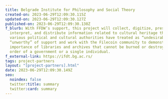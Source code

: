 ```yaml
---
title: Belgrade Institute for Philosophy and Social Theory
created-on: 2023-06-29T12:09:30.115Z
updated-on: 2023-06-29T12:09:30.127Z
published-on: 2023-06-29T12:09:30.138Z
f_blurb: With FFDW’s support, this project will collect, digitize, preserve,
  interpret, and distribute information related to cultural heritage that
  various political and cultural authorities have treated as “undesirable” or
  “unworthy” of support and work with the Filecoin community to demonstrate the
  importance of libraries and archives that cannot be burned or destroyed at the
  order of a government or a single individual.
f_external-link: https://ifdt.bg.ac.rs/
tags: project-partners
layout: "[project-partners].html"
date: 2023-06-29T12:09:30.149Z
seo:
  noindex: false
  twitter:title: summary
  twitter:card: summary
---
```

